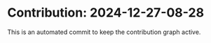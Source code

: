 # Contribution: 2024-12-27-08-28
This is an automated commit to keep the contribution graph active.
